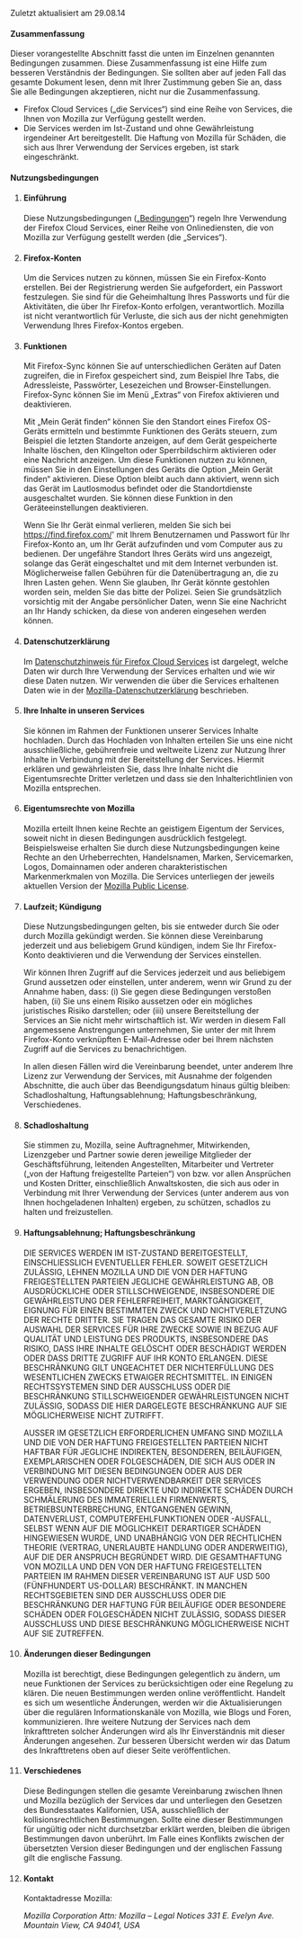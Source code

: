 Zuletzt aktualisiert am 29.08.14

#### Zusammenfassung

Dieser vorangestellte Abschnitt fasst die unten im Einzelnen genannten Bedingungen zusammen. Diese Zusammenfassung ist eine Hilfe zum besseren Verständnis der Bedingungen. Sie sollten aber auf jeden Fall das gesamte Dokument lesen, denn mit Ihrer Zustimmung geben Sie an, dass Sie alle Bedingungen akzeptieren, nicht nur die Zusammenfassung.

- Firefox Cloud Services („die Services“) sind eine Reihe von Services, die Ihnen von Mozilla zur Verfügung gestellt werden.
- Die Services werden im Ist-Zustand und ohne Gewährleistung irgendeiner Art bereitgestellt. Die Haftung von Mozilla für Schäden, die sich aus Ihrer Verwendung der Services ergeben, ist stark eingeschränkt.

#### Nutzungsbedingungen

1. #### Einführung

    Diese Nutzungsbedingungen („<u>Bedingungen</u>“) regeln Ihre Verwendung der Firefox Cloud Services, einer Reihe von Onlinediensten, die von Mozilla zur Verfügung gestellt werden (die „Services“).

2. #### Firefox-Konten

    Um die Services nutzen zu können, müssen Sie ein Firefox-Konto erstellen. Bei der Registrierung werden Sie aufgefordert, ein Passwort festzulegen. Sie sind für die Geheimhaltung Ihres Passworts und für die Aktivitäten, die über Ihr Firefox-Konto erfolgen, verantwortlich. Mozilla ist nicht verantwortlich für Verluste, die sich aus der nicht genehmigten Verwendung Ihres Firefox-Kontos ergeben.

3. #### Funktionen

    Mit Firefox-Sync können Sie auf unterschiedlichen Geräten auf Daten zugreifen, die in Firefox gespeichert sind, zum Beispiel Ihre Tabs, die Adressleiste, Passwörter, Lesezeichen und Browser-Einstellungen. Firefox-Sync können Sie im Menü „Extras“ von Firefox aktivieren und deaktivieren.

    Mit „Mein Gerät finden“ können Sie den Standort eines Firefox OS-Geräts ermitteln und bestimmte Funktionen des Geräts steuern, zum Beispiel die letzten Standorte anzeigen, auf dem Gerät gespeicherte Inhalte löschen, den Klingelton oder Sperrbildschirm aktivieren oder eine Nachricht anzeigen. Um diese Funktionen nutzen zu können, müssen Sie in den Einstellungen des Geräts die Option „Mein Gerät finden“ aktivieren. Diese Option bleibt auch dann aktiviert, wenn sich das Gerät im Lautlosmodus befindet oder die Standortdienste ausgeschaltet wurden. Sie können diese Funktion in den Geräteeinstellungen deaktivieren.

    Wenn Sie Ihr Gerät einmal verlieren, melden Sie sich bei https://find.firefox.com/' mit Ihrem Benutzernamen und Passwort für Ihr Firefox-Konto an, um Ihr Gerät aufzufinden und vom Computer aus zu bedienen. Der ungefähre Standort Ihres Geräts wird uns angezeigt, solange das Gerät eingeschaltet und mit dem Internet verbunden ist. Möglicherweise fallen Gebühren für die Datenübertragung an, die zu Ihren Lasten gehen. Wenn Sie glauben, Ihr Gerät könnte gestohlen worden sein, melden Sie das bitte der Polizei. Seien Sie grundsätzlich vorsichtig mit der Angabe persönlicher Daten, wenn Sie eine Nachricht an Ihr Handy schicken, da diese von anderen eingesehen werden können.

4. #### Datenschutzerklärung

    Im [Datenschutzhinweis für Firefox Cloud Services](https://www.mozilla.org/privacy/firefox-cloud/) ist dargelegt, welche Daten wir durch Ihre Verwendung der Services erhalten und wie wir diese Daten nutzen. Wir verwenden die über die Services erhaltenen Daten wie in der [Mozilla-Datenschutzerklärung](https://www.mozilla.org/privacy/) beschrieben.

5. #### Ihre Inhalte in unseren Services

    Sie können im Rahmen der Funktionen unserer Services Inhalte hochladen. Durch das Hochladen von Inhalten erteilen Sie uns eine nicht ausschließliche, gebührenfreie und weltweite Lizenz zur Nutzung Ihrer Inhalte in Verbindung mit der Bereitstellung der Services. Hiermit erklären und gewährleisten Sie, dass Ihre Inhalte nicht die Eigentumsrechte Dritter verletzen und dass sie den Inhalterichtlinien von Mozilla entsprechen.

6. #### Eigentumsrechte von Mozilla

    Mozilla erteilt Ihnen keine Rechte an geistigem Eigentum der Services, soweit nicht in diesen Bedingungen ausdrücklich festgelegt. Beispielsweise erhalten Sie durch diese Nutzungsbedingungen keine Rechte an den Urheberrechten, Handelsnamen, Marken, Servicemarken, Logos, Domainnamen oder anderen charakteristischen Markenmerkmalen von Mozilla. Die Services unterliegen der jeweils aktuellen Version der [Mozilla Public License](https://www.mozilla.org/MPL/).

7. #### Laufzeit; Kündigung

    Diese Nutzungsbedingungen gelten, bis sie entweder durch Sie oder durch Mozilla gekündigt werden. Sie können diese Vereinbarung jederzeit und aus beliebigem Grund kündigen, indem Sie Ihr Firefox-Konto deaktivieren und die Verwendung der Services einstellen.

    Wir können Ihren Zugriff auf die Services jederzeit und aus beliebigem Grund aussetzen oder einstellen, unter anderem, wenn wir Grund zu der Annahme haben, dass: (i) Sie gegen diese Bedingungen verstoßen haben, (ii) Sie uns einem Risiko aussetzen oder ein mögliches juristisches Risiko darstellen; oder (iii) unsere Bereitstellung der Services an Sie nicht mehr wirtschaftlich ist. Wir werden in diesem Fall angemessene Anstrengungen unternehmen, Sie unter der mit Ihrem Firefox-Konto verknüpften E-Mail-Adresse oder bei Ihrem nächsten Zugriff auf die Services zu benachrichtigen.

    In allen diesen Fällen wird die Vereinbarung beendet, unter anderem Ihre Lizenz zur Verwendung der Services, mit Ausnahme der folgenden Abschnitte, die auch über das Beendigungsdatum hinaus gültig bleiben: Schadloshaltung, Haftungsablehnung; Haftungsbeschränkung, Verschiedenes.

8. #### Schadloshaltung

    Sie stimmen zu, Mozilla, seine Auftragnehmer, Mitwirkenden, Lizenzgeber und Partner sowie deren jeweilige Mitglieder der Geschäftsführung, leitenden Angestellten, Mitarbeiter und Vertreter („von der Haftung freigestellte Parteien“) von bzw. vor allen Ansprüchen und Kosten Dritter, einschließlich Anwaltskosten, die sich aus oder in Verbindung mit Ihrer Verwendung der Services (unter anderem aus von Ihnen hochgeladenen Inhalten) ergeben, zu schützen, schadlos zu halten und freizustellen.

9. #### Haftungsablehnung; Haftungsbeschränkung

    DIE SERVICES WERDEN IM IST-ZUSTAND BEREITGESTELLT, EINSCHLIESSLICH EVENTUELLER FEHLER. SOWEIT GESETZLICH ZULÄSSIG, LEHNEN MOZILLA UND DIE VON DER HAFTUNG FREIGESTELLTEN PARTEIEN JEGLICHE GEWÄHRLEISTUNG AB, OB AUSDRÜCKLICHE ODER STILLSCHWEIGENDE, INSBESONDERE DIE GEWÄHRLEISTUNG DER FEHLERFREIHEIT, MARKTGÄNGIGKEIT, EIGNUNG FÜR EINEN BESTIMMTEN ZWECK UND NICHTVERLETZUNG DER RECHTE DRITTER. SIE TRAGEN DAS GESAMTE RISIKO DER AUSWAHL DER SERVICES FÜR IHRE ZWECKE SOWIE IN BEZUG AUF QUALITÄT UND LEISTUNG DES PRODUKTS, INSBESONDERE DAS RISIKO, DASS IHRE INHALTE GELÖSCHT ODER BESCHÄDIGT WERDEN ODER DASS DRITTE ZUGRIFF AUF IHR KONTO ERLANGEN. DIESE BESCHRÄNKUNG GILT UNGEACHTET DER NICHTERFÜLLUNG DES WESENTLICHEN ZWECKS ETWAIGER RECHTSMITTEL. IN EINIGEN RECHTSSYSTEMEN SIND DER AUSSCHLUSS ODER DIE BESCHRÄNKUNG STILLSCHWEIGENDER GEWÄHRLEISTUNGEN NICHT ZULÄSSIG, SODASS DIE HIER DARGELEGTE BESCHRÄNKUNG AUF SIE MÖGLICHERWEISE NICHT ZUTRIFFT.

    AUSSER IM GESETZLICH ERFORDERLICHEN UMFANG SIND MOZILLA UND DIE VON DER HAFTUNG FREIGESTELLTEN PARTEIEN NICHT HAFTBAR FÜR JEGLICHE INDIREKTEN, BESONDEREN, BEILÄUFIGEN, EXEMPLARISCHEN ODER FOLGESCHÄDEN, DIE SICH AUS ODER IN VERBINDUNG MIT DIESEN BEDINGUNGEN ODER AUS DER VERWENDUNG ODER NICHTVERWENDBARKEIT DER SERVICES ERGEBEN, INSBESONDERE DIREKTE UND INDIREKTE SCHÄDEN DURCH SCHMÄLERUNG DES IMMATERIELLEN FIRMENWERTS, BETRIEBSUNTERBRECHUNG, ENTGANGENEN GEWINN, DATENVERLUST, COMPUTERFEHLFUNKTIONEN ODER -AUSFALL, SELBST WENN AUF DIE MÖGLICHKEIT DERARTIGER SCHÄDEN HINGEWIESEN WURDE, UND UNABHÄNGIG VON DER RECHTLICHEN THEORIE (VERTRAG, UNERLAUBTE HANDLUNG ODER ANDERWEITIG), AUF DIE DER ANSPRUCH BEGRÜNDET WIRD. DIE GESAMTHAFTUNG VON MOZILLA UND DEN VON DER HAFTUNG FREIGESTELLTEN PARTEIEN IM RAHMEN DIESER VEREINBARUNG IST AUF USD 500 (FÜNFHUNDERT US-DOLLAR) BESCHRÄNKT. IN MANCHEN RECHTSGEBIETEN SIND DER AUSSCHLUSS ODER DIE BESCHRÄNKUNG DER HAFTUNG FÜR BEILÄUFIGE ODER BESONDERE SCHÄDEN ODER FOLGESCHÄDEN NICHT ZULÄSSIG, SODASS DIESER AUSSCHLUSS UND DIESE BESCHRÄNKUNG MÖGLICHERWEISE NICHT AUF SIE ZUTREFFEN.

10. #### Änderungen dieser Bedingungen

    Mozilla ist berechtigt, diese Bedingungen gelegentlich zu ändern, um neue Funktionen der Services zu berücksichtigen oder eine Regelung zu klären. Die neuen Bestimmungen werden online veröffentlicht. Handelt es sich um wesentliche Änderungen, werden wir die Aktualisierungen über die regulären Informationskanäle von Mozilla, wie Blogs und Foren, kommunizieren. Ihre weitere Nutzung der Services nach dem Inkrafttreten solcher Änderungen wird als Ihr Einverständnis mit dieser Änderungen angesehen. Zur besseren Übersicht werden wir das Datum des Inkrafttretens oben auf dieser Seite veröffentlichen.

11. #### Verschiedenes

    Diese Bedingungen stellen die gesamte Vereinbarung zwischen Ihnen und Mozilla bezüglich der Services dar und unterliegen den Gesetzen des Bundesstaates Kalifornien, USA, ausschließlich der kollisionsrechtlichen Bestimmungen. Sollte eine dieser Bestimmungen für ungültig oder nicht durchsetzbar erklärt werden, bleiben die übrigen Bestimmungen davon unberührt. Im Falle eines Konflikts zwischen der übersetzten Version dieser Bedingungen und der englischen Fassung gilt die englische Fassung.

12. #### Kontakt

    Kontaktadresse Mozilla:

    <address>
      Mozilla Corporation 
      Attn: Mozilla – Legal Notices 
      331 E. Evelyn Ave. 
      Mountain View, CA 94041, USA 
    </address>
